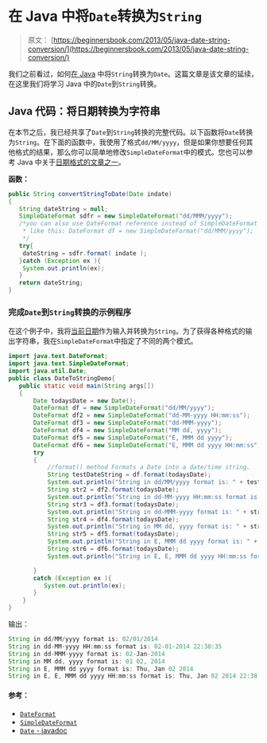 # 在 Java 中将`Date`转换为`String`

> 原文： [https://beginnersbook.com/2013/05/java-date-string-conversion/](https://beginnersbook.com/2013/05/java-date-string-conversion/)

我们之前看过，如何[在 Java](https://beginnersbook.com/2013/04/java-string-to-date-conversion/) 中将`String`转换为`Date`。这篇文章是该文章的延续，在这里我们将学习 Java 中的`Date`到`String`转换。

## Java 代码：将日期转换为字符串

在本节之后，我已经共享了`Date`到`String`转换的完整代码。以下函数将`Date`转换为`String`。在下面的函数中，我使用了格式`dd/MM/yyyy`，但是如果你想要任何其他格式的结果，那么你可以简单地修改`SimpleDateFormat`中的模式。您也可以参考 Java 中关于[日期格式的文章之一](https://beginnersbook.com/2013/04/java-date-format/)。

**函数：**

```java
public String convertStringToDate(Date indate)
{
   String dateString = null;
   SimpleDateFormat sdfr = new SimpleDateFormat("dd/MMM/yyyy");
   /*you can also use DateFormat reference instead of SimpleDateFormat 
    * like this: DateFormat df = new SimpleDateFormat("dd/MMM/yyyy");
    */
   try{
	dateString = sdfr.format( indate );
   }catch (Exception ex ){
	System.out.println(ex);
   }
   return dateString;
}
```

### 完成`Date`到`String`转换的示例程序

在这个例子中，我将[当前日期](https://beginnersbook.com/2013/05/current-date-time-in-java/)作为输入并转换为`String`。为了获得各种格式的输出字符串，我在`SimpleDateFormat`中指定了不同的两个模式。

```java
import java.text.DateFormat;
import java.text.SimpleDateFormat;
import java.util.Date;
public class DateToStringDemo{
   public static void main(String args[])
   {
       Date todaysDate = new Date();
       DateFormat df = new SimpleDateFormat("dd/MM/yyyy");
       DateFormat df2 = new SimpleDateFormat("dd-MM-yyyy HH:mm:ss");
       DateFormat df3 = new SimpleDateFormat("dd-MMM-yyyy");
       DateFormat df4 = new SimpleDateFormat("MM dd, yyyy");
       DateFormat df5 = new SimpleDateFormat("E, MMM dd yyyy");
       DateFormat df6 = new SimpleDateFormat("E, MMM dd yyyy HH:mm:ss");
       try
       {
           //format() method Formats a Date into a date/time string. 
           String testDateString = df.format(todaysDate);
           System.out.println("String in dd/MM/yyyy format is: " + testDateString);
           String str2 = df2.format(todaysDate);
           System.out.println("String in dd-MM-yyyy HH:mm:ss format is: " + str2);
           String str3 = df3.format(todaysDate);
           System.out.println("String in dd-MMM-yyyy format is: " + str3);
           String str4 = df4.format(todaysDate);
           System.out.println("String in MM dd, yyyy format is: " + str4);
           String str5 = df5.format(todaysDate);
           System.out.println("String in E, MMM dd yyyy format is: " + str5);
           String str6 = df6.format(todaysDate);
           System.out.println("String in E, E, MMM dd yyyy HH:mm:ss format is: " + str6);

       }
       catch (Exception ex ){
          System.out.println(ex);
       }
    }
}
```

输出：

```java
String in dd/MM/yyyy format is: 02/01/2014
String in dd-MM-yyyy HH:mm:ss format is: 02-01-2014 22:38:35
String in dd-MMM-yyyy format is: 02-Jan-2014
String in MM dd, yyyy format is: 01 02, 2014
String in E, MMM dd yyyy format is: Thu, Jan 02 2014
String in E, E, MMM dd yyyy HH:mm:ss format is: Thu, Jan 02 2014 22:38:35
```

#### 参考：

*   [`DateFormat`](https://docs.oracle.com/javase/7/docs/api/java/text/DateFormat.html)
*   [`SimpleDateFormat`](https://docs.oracle.com/javase/7/docs/api/java/text/SimpleDateFormat.html)
*   [`Date` - javadoc](https://docs.oracle.com/javase/7/docs/api/java/util/Date.html)